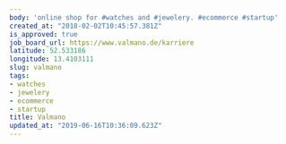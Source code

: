 ```yaml
---
body: 'online shop for #watches and #jewelery. #ecommerce #startup'
created_at: "2018-02-02T10:45:57.381Z"
is_approved: true
job_board_url: https://www.valmano.de/karriere
latitude: 52.533186
longitude: 13.4103111
slug: valmano
tags:
- watches
- jewelery
- ecommerce
- startup
title: Valmano
updated_at: "2019-06-16T10:36:09.623Z"
---
```

